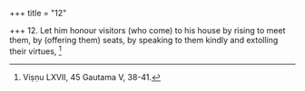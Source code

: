 +++
title = "12"

+++
12. Let him honour visitors (who come) to his house by rising to meet them, by (offering them) seats, by speaking to them kindly and extolling their virtues, [^12] 


[^12]:  Viṣṇu LXVII, 45 Gautama V, 38-41.
